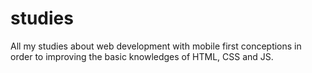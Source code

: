 # studies
All my studies about web development with mobile first conceptions in order to improving the basic knowledges of HTML, CSS and JS.
